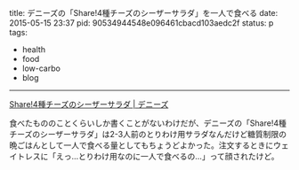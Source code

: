 title: デニーズの「Share!4種チーズのシーザーサラダ」を一人で食べる
date: 2015-05-15 23:37
pid: 90534944548e096461cbacd103aedc2f
status: p
tags:
- health
- food
- low-carbo
- blog
---

[Share!4種チーズのシーザーサラダ | デニーズ][1]

食べたもののことくらいしか書くことがないわけだが、デニーズの「Share!4種チーズのシーザーサラダ」は2-3人前のとりわけ用サラダなんだけど糖質制限の晩ごはんとして一人で食べる量としてもちょうどよかった。注文するときにウェイトレスに「えっ…とりわけ用なのに一人で食べるの…」って顔されたけど。

[1]:	http://www.dennys.jp/menu/salad/caesar-sharesalad/
